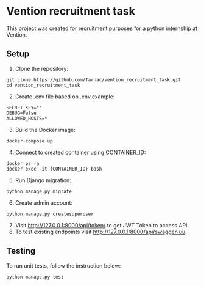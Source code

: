 
# Vention recruitment task

This project was created for recruitment purposes for a python internship at Vention.

## Setup
1. Clone the repository:
```
git clone https://github.com/Tarnac/vention_recruitment_task.git
cd vention_recruitment_task
```   
2. Create .env file based on .env.example:
```
SECRET_KEY=""
DEBUG=False
ALLOWED_HOSTS=*
```
3. Build the Docker image:
```
docker-compose up
```
4. Connect to created container using CONTAINER_ID:
```
docker ps -a
docker exec -it {CONTAINER_ID} bash
```
5. Run Django migration:
```
python manage.py migrate
```
6. Create admin account:
```
python manage.py createsuperuser
```
7. Visit http://127.0.0.1:8000/api/token/ to get JWT Token to access API.
8. To test existing endpoints visit http://127.0.0.1:8000/api/swagger-ui/.

## Testing
To run unit tests, follow the instruction below:
```
python manage.py test
```
